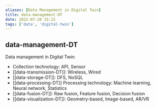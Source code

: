 ```yaml
---
aliases: [Data Management in Digital Twin]
title: data-management-DT
date: 2022-07-28 15:15
tags: ['data', 'digital-twin']
---
```


## data-management-DT

Data management in Digital Twin:

- Collection technology: API, Sensor
- [[data-transmission-DT]]: Wireless, Wired
- [[data-storage-DT]]: DFS, NoSQL
- [[data-processing-DT]] Processing technology: Machine learning, Neural network, Statistics
- [[data-fusion-DT]]: Raw fusion, Feature fusion, Decision fusion
- [[data-visualization-DT]]: Geometry-based, Image-based, AR/VR
